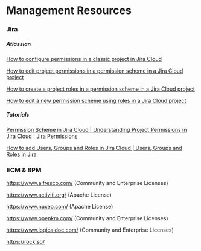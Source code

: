 # Management Resources

### Jira

##### Atlassian

[How to configure permissions in a classic project in Jira Cloud](https://www.youtube.com/watch?v=B1xA0YdlL0U)

[How to edit project permissions in a permission scheme in a Jira Cloud project](https://www.youtube.com/watch?v=281BbvJN6KU)

[How to create a project roles in a permission scheme in a Jira Cloud project](https://www.youtube.com/watch?v=R_h4105aYW4)

[How to edit a new permission scheme using roles in a Jira Cloud project](https://www.youtube.com/watch?v=AU52doGQzl8)

##### Tutorials

[Permission Scheme in Jira Cloud | Understanding Project Permissions in Jira Cloud | Jira Permissions](https://www.youtube.com/watch?v=e47oFnd6Jjo)

[How to add Users, Groups and Roles in Jira Cloud | Users, Groups and Roles in Jira](https://www.youtube.com/watch?v=zcrjQBY2o20)

### ECM & BPM

https://www.alfresco.com/ (Community and Enterprise Licenses)

https://www.activiti.org/ (Apache License)

https://www.nuxeo.com/ (Apache License)

https://www.openkm.com/ (Community and Enterprise Licenses)

https://www.logicaldoc.com/ (Community and Enterprise Licenses)

https://rock.so/
